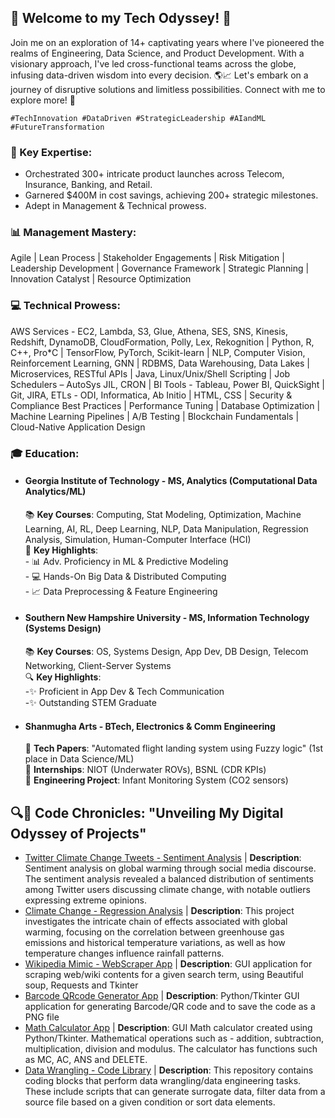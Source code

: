## **🚀 Welcome to my Tech Odyssey! 🌟**

Join me on an exploration of 14+ captivating years where I've pioneered the realms of Engineering, Data Science, and Product Development. With a visionary approach, I've led cross-functional teams across the globe, infusing data-driven wisdom into every decision. 🌎📈 Let's embark on a journey of disruptive solutions and limitless possibilities. Connect with me to explore more! 🚀

    #TechInnovation #DataDriven #StrategicLeadership #AIandML #FutureTransformation
    
### **🔑 Key Expertise:**
- Orchestrated 300+ intricate product launches across Telecom, Insurance, Banking, and Retail.  
- Garnered $400M in cost savings, achieving 200+ strategic milestones.  
- Adept in Management & Technical prowess.  
  
### **📊 Management Mastery:**  
  Agile | Lean Process | Stakeholder Engagements | Risk Mitigation | Leadership Development | Governance Framework | Strategic Planning | Innovation Catalyst | Resource Optimization
  
### **💻 Technical Prowess:**  
  AWS Services - EC2, Lambda, S3, Glue, Athena, SES, SNS, Kinesis, Redshift, DynamoDB, CloudFormation, Polly, Lex, Rekognition | Python, R, C++, Pro*C | TensorFlow, PyTorch, Scikit-learn | NLP, Computer Vision, Reinforcement Learning, GNN | RDBMS, Data     Warehousing, Data Lakes | Microservices, RESTful APIs | Java, Linux/Unix/Shell Scripting | Job Schedulers – AutoSys JIL, CRON | BI Tools - Tableau, Power BI, QuickSight | Git, JIRA, ETLs - ODI, Informatica, Ab Initio | HTML, CSS | Security & Compliance Best Practices | Performance Tuning | Database Optimization | Machine Learning Pipelines | A/B Testing | Blockchain Fundamentals | Cloud-Native Application Design

### **🎓 Education:**

- #### Georgia Institute of Technology - MS, Analytics (Computational Data Analytics/ML)  
    📚 **Key Courses**: Computing, Stat Modeling, Optimization, Machine Learning, AI, RL, Deep Learning, NLP, Data Manipulation, Regression Analysis, Simulation, Human-Computer Interface (HCI)  
    🔹 **Key Highlights**:  
            - 📊 Adv. Proficiency in ML & Predictive Modeling  
            - 💻 Hands-On Big Data & Distributed Computing  
            - 📈 Data Preprocessing & Feature Engineering  
  
- #### Southern New Hampshire University - MS, Information Technology (Systems Design)  
    📚 **Key Courses**: OS, Systems Design, App Dev, DB Design, Telecom Networking, Client-Server Systems  
    🔍 **Key Highlights**:  
            -✨ Proficient in App Dev & Tech Communication  
            -✨ Outstanding STEM Graduate  
   
-  #### Shanmugha Arts - BTech, Electronics & Comm Engineering  
    📄 **Tech Papers**: "Automated flight landing system using Fuzzy logic" (1st place in Data Science/ML)  
    💼 **Internships**: NIOT (Underwater ROVs), BSNL (CDR KPIs)  
    🔌 **Engineering Project**: Infant Monitoring System (CO2 sensors)  

    


                                
## 🔍📜 Code Chronicles: "Unveiling My Digital Odyssey of Projects"
- [Twitter Climate Change Tweets - Sentiment Analysis](https://github.com/mkr302/Twitter_Climate_Change_Tweets-Sentiment_Analysis) | **Description**: Sentiment analysis on global warming through social media discourse. The sentiment analysis revealed a balanced distribution of sentiments among Twitter users discussing climate change, with notable outliers expressing extreme opinions.
- [Climate Change - Regression Analysis](https://github.com/mkr302/Climate_Change-Regression_Analysis) | **Description**: This project investigates the intricate chain of effects associated with global warming, focusing on the correlation between greenhouse gas emissions and historical temperature variations, as well as how temperature changes influence rainfall patterns.
- [Wikipedia Mimic - WebScraper App](https://github.com/mkr302/Wikipedia_Mimic-WebScraper_App) | **Description**: GUI application for scraping web/wiki contents for a given search term, using Beautiful soup, Requests and Tkinter
- [Barcode QRcode Generator App](https://github.com/mkr302/Barcode_QRcode_Generator_App) | **Description**: Python/Tkinter GUI application for generating Barcode/QR code and to save the code as a PNG file
- [Math Calculator App](https://github.com/mkr302/Math_Calculator_App) | **Description**: GUI Math calculator created using Python/Tkinter. Mathematical operations such as - addition, subtraction, multiplication, division and modulus. The calculator has functions such as MC, AC, ANS and DELETE.
- [Data Wrangling - Code Library](https://github.com/mkr302/Data_Wrangling-Code_Library) | **Description**: This repository contains coding blocks that perform data wrangling/data engineering tasks. These include scripts that can generate surrogate data, filter data from a source file based on a given condition or sort data elements.

